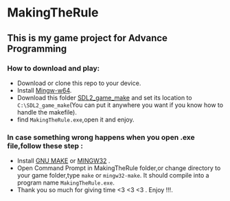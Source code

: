 # MakingTheRule
<h2> This is my game project for Advance Programming </h2>

<h3> How to download and play: </h3>

- Download or clone this repo to your device.
- Install [Mingw-w64](https://sourceforge.net/projects/mingw-w64/files/).
- Download this folder [SDL2_game_make](https://drive.google.com/drive/folders/1U3oIl836MmgjesDB2tZyPcEvnuGznuQe?usp=share_link) and set its location to `C:\SDL2_game_make`(You can put it anywhere you want if you know how to handle the makefile).
- find `MakingTheRule.exe`,open it and enjoy.
<h3> In case something wrong happens when you open .exe file,follow these step : </h3>

- Install [GNU MAKE](https://stackoverflow.com/questions/32127524/how-to-install-and-use-make-in-windows) or [MINGW32](https://sourceforge.net/projects/mingw/files/MinGW/Extension/make/mingw32-make-3.80-3/) .
- Open Command Prompt in MakingTheRule folder,or change directory to your game folder,type `make` or `mingw32-make`. It should compile into a program name `MakingTheRule.exe`.
- Thank you so much for giving time <3 <3 <3 . Enjoy !!!.
